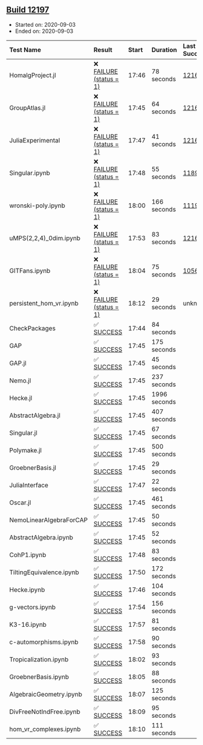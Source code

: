 ## [Build 12197](https://oscarci.mathematik.uni-kl.de/job/oscar/12197/)

* Started on: 2020-09-03
* Ended on: 2020-09-03

| Test Name    | Result | Start | Duration | Last Success | First Failure |
|:-------------|:-------|:------|:---------|:-------------|:--------------|
| HomalgProject.jl | ❌ [FAILURE (status = 1)](https://oscarci.mathematik.uni-kl.de/job/oscar/12197/artifact/logs/build-12197/HomalgProject.jl.log) | 17:46 | 78 seconds | [12167](https://oscarci.mathematik.uni-kl.de/job/oscar/12167/) | [12168](https://oscarci.mathematik.uni-kl.de/job/oscar/12168/) |
| GroupAtlas.jl | ❌ [FAILURE (status = 1)](https://oscarci.mathematik.uni-kl.de/job/oscar/12197/artifact/logs/build-12197/GroupAtlas.jl.log) | 17:45 | 64 seconds | [12167](https://oscarci.mathematik.uni-kl.de/job/oscar/12167/) | [12168](https://oscarci.mathematik.uni-kl.de/job/oscar/12168/) |
| JuliaExperimental | ❌ [FAILURE (status = 1)](https://oscarci.mathematik.uni-kl.de/job/oscar/12197/artifact/logs/build-12197/JuliaExperimental.log) | 17:47 | 41 seconds | [12167](https://oscarci.mathematik.uni-kl.de/job/oscar/12167/) | [12168](https://oscarci.mathematik.uni-kl.de/job/oscar/12168/) |
| Singular.ipynb | ❌ [FAILURE (status = 1)](https://oscarci.mathematik.uni-kl.de/job/oscar/12197/artifact/logs/build-12197/Singular.ipynb.log) | 17:48 | 55 seconds | [11893](https://oscarci.mathematik.uni-kl.de/job/oscar/11893/) | [11894](https://oscarci.mathematik.uni-kl.de/job/oscar/11894/) |
| wronski-poly.ipynb | ❌ [FAILURE (status = 1)](https://oscarci.mathematik.uni-kl.de/job/oscar/12197/artifact/logs/build-12197/wronski-poly.ipynb.log) | 18:00 | 166 seconds | [11192](https://oscarci.mathematik.uni-kl.de/job/oscar/11192/) | [11193](https://oscarci.mathematik.uni-kl.de/job/oscar/11193/) |
| uMPS(2,2,4)_0dim.ipynb | ❌ [FAILURE (status = 1)](https://oscarci.mathematik.uni-kl.de/job/oscar/12197/artifact/logs/build-12197/uMPS-2-2-4-_0dim.ipynb.log) | 17:53 | 83 seconds | [12167](https://oscarci.mathematik.uni-kl.de/job/oscar/12167/) | [12168](https://oscarci.mathematik.uni-kl.de/job/oscar/12168/) |
| GITFans.ipynb | ❌ [FAILURE (status = 1)](https://oscarci.mathematik.uni-kl.de/job/oscar/12197/artifact/logs/build-12197/GITFans.ipynb.log) | 18:04 | 75 seconds | [10566](https://oscarci.mathematik.uni-kl.de/job/oscar/10566/) | [10567](https://oscarci.mathematik.uni-kl.de/job/oscar/10567/) |
| persistent_hom_vr.ipynb | ❌ [FAILURE (status = 1)](https://oscarci.mathematik.uni-kl.de/job/oscar/12197/artifact/logs/build-12197/persistent_hom_vr.ipynb.log) | 18:12 | 29 seconds | unknown | unknown |
| CheckPackages | ✅ [SUCCESS](https://oscarci.mathematik.uni-kl.de/job/oscar/12197/artifact/logs/build-12197/CheckPackages.log) | 17:44 | 84 seconds |  |  |
| GAP | ✅ [SUCCESS](https://oscarci.mathematik.uni-kl.de/job/oscar/12197/artifact/logs/build-12197/GAP.log) | 17:45 | 175 seconds |  |  |
| GAP.jl | ✅ [SUCCESS](https://oscarci.mathematik.uni-kl.de/job/oscar/12197/artifact/logs/build-12197/GAP.jl.log) | 17:45 | 45 seconds |  |  |
| Nemo.jl | ✅ [SUCCESS](https://oscarci.mathematik.uni-kl.de/job/oscar/12197/artifact/logs/build-12197/Nemo.jl.log) | 17:45 | 237 seconds |  |  |
| Hecke.jl | ✅ [SUCCESS](https://oscarci.mathematik.uni-kl.de/job/oscar/12197/artifact/logs/build-12197/Hecke.jl.log) | 17:45 | 1996 seconds |  |  |
| AbstractAlgebra.jl | ✅ [SUCCESS](https://oscarci.mathematik.uni-kl.de/job/oscar/12197/artifact/logs/build-12197/AbstractAlgebra.jl.log) | 17:45 | 407 seconds |  |  |
| Singular.jl | ✅ [SUCCESS](https://oscarci.mathematik.uni-kl.de/job/oscar/12197/artifact/logs/build-12197/Singular.jl.log) | 17:45 | 67 seconds |  |  |
| Polymake.jl | ✅ [SUCCESS](https://oscarci.mathematik.uni-kl.de/job/oscar/12197/artifact/logs/build-12197/Polymake.jl.log) | 17:45 | 500 seconds |  |  |
| GroebnerBasis.jl | ✅ [SUCCESS](https://oscarci.mathematik.uni-kl.de/job/oscar/12197/artifact/logs/build-12197/GroebnerBasis.jl.log) | 17:45 | 29 seconds |  |  |
| JuliaInterface | ✅ [SUCCESS](https://oscarci.mathematik.uni-kl.de/job/oscar/12197/artifact/logs/build-12197/JuliaInterface.log) | 17:47 | 22 seconds |  |  |
| Oscar.jl | ✅ [SUCCESS](https://oscarci.mathematik.uni-kl.de/job/oscar/12197/artifact/logs/build-12197/Oscar.jl.log) | 17:45 | 461 seconds |  |  |
| NemoLinearAlgebraForCAP | ✅ [SUCCESS](https://oscarci.mathematik.uni-kl.de/job/oscar/12197/artifact/logs/build-12197/NemoLinearAlgebraForCAP.log) | 17:45 | 50 seconds |  |  |
| AbstractAlgebra.ipynb | ✅ [SUCCESS](https://oscarci.mathematik.uni-kl.de/job/oscar/12197/artifact/logs/build-12197/AbstractAlgebra.ipynb.log) | 17:45 | 52 seconds |  |  |
| CohP1.ipynb | ✅ [SUCCESS](https://oscarci.mathematik.uni-kl.de/job/oscar/12197/artifact/logs/build-12197/CohP1.ipynb.log) | 17:48 | 83 seconds |  |  |
| TiltingEquivalence.ipynb | ✅ [SUCCESS](https://oscarci.mathematik.uni-kl.de/job/oscar/12197/artifact/logs/build-12197/TiltingEquivalence.ipynb.log) | 17:50 | 172 seconds |  |  |
| Hecke.ipynb | ✅ [SUCCESS](https://oscarci.mathematik.uni-kl.de/job/oscar/12197/artifact/logs/build-12197/Hecke.ipynb.log) | 17:46 | 104 seconds |  |  |
| g-vectors.ipynb | ✅ [SUCCESS](https://oscarci.mathematik.uni-kl.de/job/oscar/12197/artifact/logs/build-12197/g-vectors.ipynb.log) | 17:54 | 156 seconds |  |  |
| K3-16.ipynb | ✅ [SUCCESS](https://oscarci.mathematik.uni-kl.de/job/oscar/12197/artifact/logs/build-12197/K3-16.ipynb.log) | 17:57 | 81 seconds |  |  |
| c-automorphisms.ipynb | ✅ [SUCCESS](https://oscarci.mathematik.uni-kl.de/job/oscar/12197/artifact/logs/build-12197/c-automorphisms.ipynb.log) | 17:58 | 90 seconds |  |  |
| Tropicalization.ipynb | ✅ [SUCCESS](https://oscarci.mathematik.uni-kl.de/job/oscar/12197/artifact/logs/build-12197/Tropicalization.ipynb.log) | 18:02 | 93 seconds |  |  |
| GroebnerBasis.ipynb | ✅ [SUCCESS](https://oscarci.mathematik.uni-kl.de/job/oscar/12197/artifact/logs/build-12197/GroebnerBasis.ipynb.log) | 18:05 | 88 seconds |  |  |
| AlgebraicGeometry.ipynb | ✅ [SUCCESS](https://oscarci.mathematik.uni-kl.de/job/oscar/12197/artifact/logs/build-12197/AlgebraicGeometry.ipynb.log) | 18:07 | 125 seconds |  |  |
| DivFreeNotIndFree.ipynb | ✅ [SUCCESS](https://oscarci.mathematik.uni-kl.de/job/oscar/12197/artifact/logs/build-12197/DivFreeNotIndFree.ipynb.log) | 18:09 | 95 seconds |  |  |
| hom_vr_complexes.ipynb | ✅ [SUCCESS](https://oscarci.mathematik.uni-kl.de/job/oscar/12197/artifact/logs/build-12197/hom_vr_complexes.ipynb.log) | 18:10 | 111 seconds |  |  |

